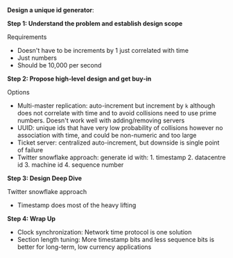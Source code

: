 **Design a unique id generator**:

**Step 1: Understand the problem and establish design scope**

Requirements
* Doesn't have to be increments by 1 just correlated with time
* Just numbers
* Should be 10,000 per second

**Step 2: Propose high-level design and get buy-in**

Options
* Multi-master replication: auto-increment but increment by `k` although does not correlate with time and to avoid collisions need to use prime numbers. Doesn't work well with adding/removing servers
* UUID: unique ids that have very low probability of collisions however no association with time, and could be non-numeric and too large
* Ticket server: centralized auto-increment, but downside is single point of failure
* Twitter snowflake approach: generate id with: 1. timestamp 2. datacentre id 3. machine id 4. sequence number

**Step 3: Design Deep Dive**

Twitter snowflake approach
* Timestamp does most of the heavy lifting

**Step 4: Wrap Up**
* Clock synchronization: Network time protocol is one solution
* Section length tuning: More timestamp bits and less sequence bits is better for long-term, low currency applications